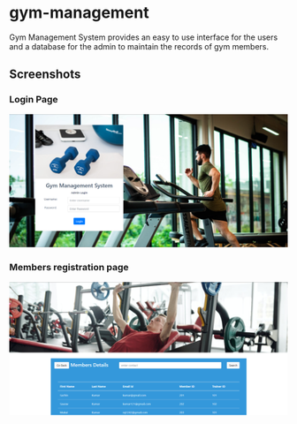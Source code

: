 # gym-management

Gym Management System provides an easy to use interface for the users and a database for the admin to maintain the records of gym members.

## Screenshots

### Login Page

![login page](/pic/login.png)

### Members registration page

![Members registration page](/pic/member.png)
